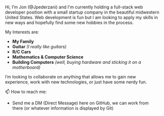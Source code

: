 Hi, I’m Jon (@Jpederzani) and I'm currently holding a full-stack web developer position with a small startup company in the beautiful midwestern United States.  Web development is fun but I am looking to apply my skills in new ways and hopefully find some new hobbies in the process.

My Interests are:
  - **My Family**
  - **Guitar** *(I really like guitars)*
  - **R/C Cars** 
  - **Mathematics & Computer Science**
  - **Building Computers** *(well, buying hardware and sticking it on a motherboard)*
	
I’m looking to collaborate on anything that allows me to gain new experience, work with new technologies, or just have some nerdy fun.

📫 How to reach me:
  - Send me a DM (Direct Message) here on GitHub, we can work from there (or whatever information is displayed by Git)
